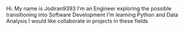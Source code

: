 Hi. My name is Jodiran9393
I'm an Engineer exploring the possible transitioning into Software Development
I'm learning Python and Data Analysis
I would like collaborate in projects in these fields
